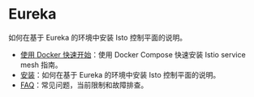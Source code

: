 # Eureka

如何在基于 Eureka 的环境中安装 Isto 控制平面的说明。

- [使用 Docker 快速开始](quick-start.md)：使用  Docker Compose 快速安装 Istio service mesh 指南。
- [安装](install.md)：如何在基于 Eureka 的环境中安装 Isto 控制平面的说明。
- [FAQ](faq.md)：常见问题，当前限制和故障排查。